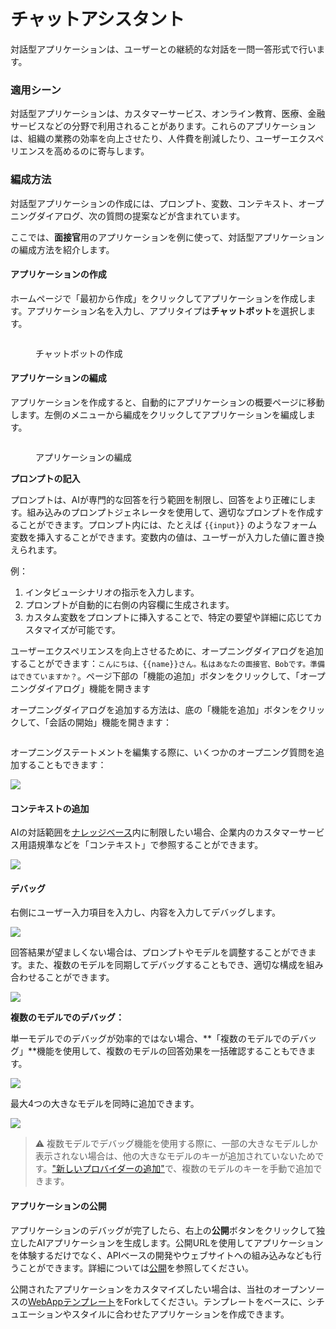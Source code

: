 # チャットアシスタント

対話型アプリケーションは、ユーザーとの継続的な対話を一問一答形式で行います。

### 適用シーン

対話型アプリケーションは、カスタマーサービス、オンライン教育、医療、金融サービスなどの分野で利用されることがあります。これらのアプリケーションは、組織の業務の効率を向上させたり、人件費を削減したり、ユーザーエクスペリエンスを高めるのに寄与します。

### 編成方法

対話型アプリケーションの作成には、プロンプト、変数、コンテキスト、オープニングダイアログ、次の質問の提案などが含まれています。

ここでは、**面接官**用のアプリケーションを例に使って、対話型アプリケーションの編成方法を紹介します。

#### アプリケーションの作成

ホームページで「最初から作成」をクリックしてアプリケーションを作成します。アプリケーション名を入力し、アプリタイプは**チャットボット**を選択します。

<figure><img src="../../../img/jp-create-chatbox.png" alt=""><figcaption><p>チャットボットの作成</p></figcaption></figure>

#### アプリケーションの編成

アプリケーションを作成すると、自動的にアプリケーションの概要ページに移動します。左側のメニューから編成をクリックしてアプリケーションを編成します。

<figure><img src="../../../img/jp-create-prompt.png" alt=""><figcaption><p>アプリケーションの編成</p></figcaption></figure>

**プロンプトの記入**

プロンプトは、AIが専門的な回答を行う範囲を制限し、回答をより正確にします。組み込みのプロンプトジェネレータを使用して、適切なプロンプトを作成することができます。プロンプト内には、たとえば `{{input}}` のようなフォーム変数を挿入することができます。変数内の値は、ユーザーが入力した値に置き換えられます。

例：

1. インタビューシナリオの指示を入力します。
2. プロンプトが自動的に右側の内容欄に生成されます。
3. カスタム変数をプロンプトに挿入することで、特定の要望や詳細に応じてカスタマイズが可能です。

ユーザーエクスペリエンスを向上させるために、オープニングダイアログを追加することができます：`こんにちは、{{name}}さん。私はあなたの面接官、Bobです。準備はできていますか？`。ページ下部の「機能の追加」ボタンをクリックして、「オープニングダイアログ」機能を開きます

オープニングダイアログを追加する方法は、底の「機能を追加」ボタンをクリックして、「会話の開始」機能を開きます：

<figure><img src="../../../img/jp-conversation-remarkers.png" alt=""><figcaption></figcaption></figure>

オープニングステートメントを編集する際に、いくつかのオープニング質問を追加することもできます：

![](../../../img/jp-conversation-options.png)

#### コンテキストの追加

AIの対話範囲を[ナレッジベース](../knowledge-base/)内に制限したい場合、企業内のカスタマーサービス用語規準などを「コンテキスト」で参照することができます。

![](../../../img/jp-context.png)

#### デバッグ

右側にユーザー入力項目を入力し、内容を入力してデバッグします。

![](../../../img/jp-conversation-debug.png)

回答結果が望ましくない場合は、プロンプトやモデルを調整することができます。また、複数のモデルを同期してデバッグすることもでき、適切な構成を組み合わせることができます。

![](../../../img/jp-modify-model.png)

**複数のモデルでのデバッグ：**

単一モデルでのデバッグが効率的ではない場合、**「複数のモデルでのデバッグ」**機能を使用して、複数のモデルの回答効果を一括確認することもできます。

![](../../../img/jp-multiple-models.png)

最大4つの大きなモデルを同時に追加できます。

![](../../../img/jp-multiple-models-2.png)

> ⚠️ 複数モデルでデバッグ機能を使用する際に、一部の大きなモデルしか表示されない場合は、他の大きなモデルのキーが追加されていないためです。["新しいプロバイダーの追加"](https://docs.dify.ai/v/ja-jp/guides/model-configuration/new-provider)で、複数のモデルのキーを手動で追加できます。

#### アプリケーションの公開

アプリケーションのデバッグが完了したら、右上の**公開**ボタンをクリックして独立したAIアプリケーションを生成します。公開URLを使用してアプリケーションを体験するだけでなく、APIベースの開発やウェブサイトへの組み込みなども行うことができます。詳細については[公開](https://docs.dify.ai/v/ja-jp/guides/application-publishing)を参照してください。

公開されたアプリケーションをカスタマイズしたい場合は、当社のオープンソースの[WebAppテンプレート](https://github.com/langgenius/webapp-conversation)をForkしてください。テンプレートをベースに、シチュエーションやスタイルに合わせたアプリケーションを作成できます。